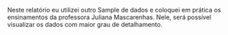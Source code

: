 Neste relatório eu utilizei outro Sample de dados e coloquei em prática os ensinamentos da professora Juliana Mascarenhas. Nele, será possível visualizar os dados com maior grau de detalhamento.
